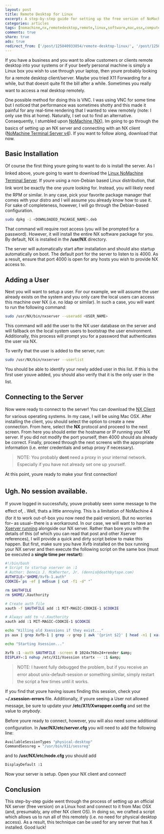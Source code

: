 ```yaml
---
layout: post
title: Remote Desktop for Linux
excerpt: A step-by-step guide for setting up the free version of NoMachine.
categories: articles
tags: [nomachine,nx,remotedesktop,remote,linux,software,mac,osx,computers,nxclient]
comments: true
share: true
ads: true
redirect_from: ['/post/125840933854/remote-desktop-linux/', '/post/125840933854/']
---
```


<p>If you have a business and you want to allow customers or clients remote desktop into your systems or if your beefy personal machine is simply a Linux box you wish to use through your laptop, then youre probably looking for a remote desktop client/server. Maybe you tried X11 Forwarding for a while, but that doesnt quite fit the bill after a while. Sometimes you really want to access a real desktop remotely.</p><p>One possible method for doing this is VNC. I was using VNC for some time but I noticed that performance was sometimes shotty and this made it painful for any real-time rendering that I wanted to view remotely (note: I only use this at home). Naturally, I set out to find an alternative. Consequently, I stumbled upon <a href="http://nomachine.com/" target="_blank">NoMachine (NX)</a>. Im going to go through the basics of setting up an NX server and connecting with an NX client (<a href="https://www.nomachine.com/download/download&amp;id=61" target="_blank">NoMachine Terminal Server v4</a>). If you want to follow along, download that now.</p><h2>Basic Installation</h2><p>Of course the first thing youre going to want to do is install the server. As I linked above, youre going to want to download the <a href="https://www.nomachine.com/download/download&amp;id=61" target="_blank">Linux NoMachine Terminal Server</a>. If youre using a non-Debian based Linux distribution, that link wont be exactly the one youre looking for. Instead, you will likely need the RPM or similar. In any case, pick your favorite package manager that comes with your distro and I will assume you already know how to use it. For sake of completeness, however, I will go through the Debian-based configuration. </p>

```bash
sudo dpkg -i <DOWNLOADED_PACAKGE_NAME>.deb
```

<p>That command will require root access (you will be prompted for a password). However, it will install the entire NX software package for you. By default, NX is installed in the <b>/usr/NX</b> directory.</p><p>The server will automatically start after installation and should also startup automatically on boot. The default port for the server to listen to is 4000. As a result, ensure that port 4000 is open for any hosts you wish to provide NX access to.</p><h2>Adding a User</h2><p>Next you will want to setup a user. For our example, we will assume the user already exists on the system and you only care the local users can access this machine over NX (i.e. no ldap or similar). In such a case, you will want to run the following command:</p>

```bash
sudo /usr/NX/bin/nxserver --useradd <USER_NAME>
```

<p>This command will add the user to the NX user database on the server and will fallback on the local system users to bootstrap the user environment. Additionally, this process will prompt you for a password that authenticates the user via NX.</p><p>To verify that the user is added to the server, run:</p>

```bash
sudo /usr/NX/bin/nxserver --userlist
```

<p>You should be able to identify your newly added user in this list. If this is the first user youve added, you should also verify that it is the only user in the list.</p><h2>Connecting to the Server</h2><p>Now were ready to connect to the server! You can download the <a href="https://www.nomachine.com/download" target="_blank">NX Client</a> for various operating systems. In my case, I will be using Mac OSX. After installing the client, you should select the option to create a new connection. From here, select the <b>NX</b> protocol and proceed to the next screen. From here you should enter the hostname or IP running your NX server. If you did not modify the port yourself, then 4000 should als already be correct. Finally, proceed through the next screens with the appropriate information (i.e. enter credentials and setup proxy if necessary).</p><blockquote><div>NOTE: You probably <b>dont </b>need a proxy in your internal network. Especially if you have not already set one up yourself.</div></blockquote><p>At this point, youre ready to make your first connection!</p><h2>Ugh. No session available.</h2><p>If youve logged in successfully, youve probably seen some message to the effect of, <No available sessions on this server>. Well, thats a little annoying. This is a limitation of NoMachine 4 (for it to work out-of-box you now need the paid version). But no worries for&ndash; as usual&ndash; there is a workaround. In our case, we will want to have an <a href="https://www.nomachine.com/AR10K00710" target="_blank">Xserver running</a> alongside our NX server. Rather than bore you with the details of this (of which you can read that post and other Xserver references), I will provide a quick and dirty script below to make this happen. But first, make sure you have Xvfb installed on the box running your NX server and then execute the following script on the same box (must be executed a <b>single time per restart</b>):</p>

```bash
#!/bin/bash
# Script to startup xserver on :1
# Author: Dennis J. McWherter, Jr. (dennis@deathbytape.com)
AUTHFILE="$HOME/Xvfb-1.auth"
COOKIE=`ps -ef | md5sum | cut -f1 -d" "`

rm $AUTHFILE
rm $HOME/.Xauthority

# Create auth file
xauth -f $AUTHFILE add :1 MIT-MAGIC-COOKIE-1 $COOKIE

# Always add to ~/.Xauthority
xauth add :1 MIT-MAGIC-COOKIE-1 $COOKIE

echo "Killing old Xsessions if they exist..."
ps aux | grep Xvfb-1 | grep -v grep | awk '{print $2}' | head -n1 | xargs kill -9

echo "Starting Xsession..."

Xvfb :1 -auth $AUTHFILE -screen 0 1024x768x24+render &amp;
DISPLAY=:1 nohup /etc/X11/Xsession startx -- :1 &amp;
```

<blockquote><div>NOTE: I havent fully debugged the problem, but if you receive an error about unix-default-session or something similar, simply restart the script a few times until it works.</div></blockquote><p>If you find that youre having issues finding this session, check your <b>~/.xsession-errors </b>file. Additionally, if youre seeing a User not allowed message, be sure to update your <b>/etc/X11/Xwrapper.config</b> and set the value to <i>anybody</i>.</p><p>Before youre ready to connect, however, you will also need some additional configuration. In <b>/usr/NX/etc/server.cfg</b> you will need to add the following line:</p>

```bash
AvailableSessionTypes "physical-desktop"
CommandSessreg = "/usr/bin/X11/sessreg"
```

<p>and to <b>/usr/NX/etc/node.cfg</b> you should add</p>

```bash
DisplayDefault :1
```

<p>Now your server is setup. Open your NX client and connect!</p><h2>Conclusion</h2><p>This step-by-step guide went through the process of setting up an official NX server (free version) on a Linux host and connect to it from Mac OSX (and, presumably, any other NX client OS). In doing so, we crafted a script which allows us to run all of this remotely (i.e. no need for physical desktop access). As a result, this technique can be used for any server that has X installed. Good luck!</p>
